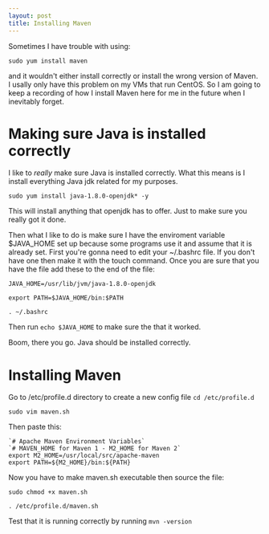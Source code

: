 ```yaml
---
layout: post
title: Installing Maven
---
```


Sometimes I have trouble with using:

`sudo yum install maven`

and it wouldn't either install correctly or install the wrong version of Maven. I usally only have this problem on my VMs that run CentOS.
So I am going to keep a recording of how I install Maven here for me in the future when I inevitably forget.

# Making sure Java is installed correctly 

I like to _really_ make sure Java is installed correctly. What this means is I install everything Java jdk related for my purposes.

`sudo yum install java-1.8.0-openjdk* -y` 

This will install anything that openjdk has to offer. Just to make sure you really got it done. 

Then what I like to do is make sure I have the enviroment variable $JAVA_HOME set up because some programs use it and assume that it is already set.
First you're gonna need to edit your ~/.bashrc file. If you don't have one then make it with the touch command. Once you are sure that you have
the file add these to the end of the file:

`JAVA_HOME=/usr/lib/jvm/java-1.8.0-openjdk`

`export PATH=$JAVA_HOME/bin:$PATH`

`. ~/.bashrc` 

Then run `echo $JAVA_HOME` to make sure the that it worked. 

Boom,  there you go. Java should be installed correctly.

# Installing Maven 

Go to /etc/profile.d directory to create a new config file
`cd /etc/profile.d`

`sudo vim maven.sh`

Then paste this:

```Shell
`# Apache Maven Environment Variables`
`# MAVEN_HOME for Maven 1 - M2_HOME for Maven 2`
export M2_HOME=/usr/local/src/apache-maven
export PATH=${M2_HOME}/bin:${PATH}
```
Now you have to make maven.sh executable then source the file:

`sudo chmod +x maven.sh`

`. /etc/profile.d/maven.sh`

Test that it is running correctly by running `mvn -version` 
